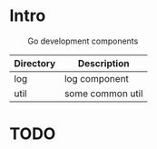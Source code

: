 # Intro
&emsp;&emsp; Go development components

Directory	                |Description
--------------------------- |------------------------------              
log                         | log component
util                        | some common util


# TODO



